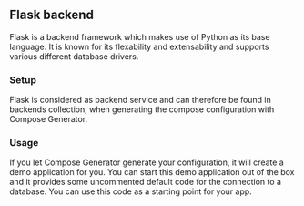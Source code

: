 ## Flask backend
Flask is a backend framework which makes use of Python as its base language. It is known for its flexability and extensability and supports various different database drivers.

### Setup
Flask is considered as backend service and can therefore be found in backends collection, when generating the compose configuration with Compose Generator.

### Usage
If you let Compose Generator generate your configuration, it will create a demo application for you. You can start this demo application out of the box and it provides some uncommented default code for the connection to a database. You can use this code as a starting point for your app.